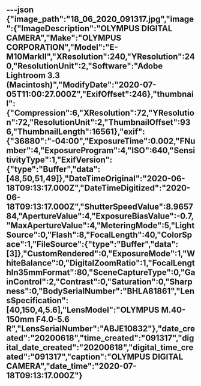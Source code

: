 ---json
{"image_path":"18_06_2020_091317.jpg","image":{"ImageDescription":"OLYMPUS DIGITAL CAMERA","Make":"OLYMPUS CORPORATION","Model":"E-M10MarkII","XResolution":240,"YResolution":240,"ResolutionUnit":2,"Software":"Adobe Lightroom 3.3 (Macintosh)","ModifyDate":"2020-07-05T11:00:27.000Z","ExifOffset":246},"thumbnail":{"Compression":6,"XResolution":72,"YResolution":72,"ResolutionUnit":2,"ThumbnailOffset":936,"ThumbnailLength":16561},"exif":{"36880":"-04:00","ExposureTime":0.002,"FNumber":4,"ExposureProgram":4,"ISO":640,"SensitivityType":1,"ExifVersion":{"type":"Buffer","data":[48,50,51,49]},"DateTimeOriginal":"2020-06-18T09:13:17.000Z","DateTimeDigitized":"2020-06-18T09:13:17.000Z","ShutterSpeedValue":8.965784,"ApertureValue":4,"ExposureBiasValue":-0.7,"MaxApertureValue":4,"MeteringMode":5,"LightSource":0,"Flash":8,"FocalLength":40,"ColorSpace":1,"FileSource":{"type":"Buffer","data":[3]},"CustomRendered":0,"ExposureMode":1,"WhiteBalance":0,"DigitalZoomRatio":1,"FocalLengthIn35mmFormat":80,"SceneCaptureType":0,"GainControl":2,"Contrast":0,"Saturation":0,"Sharpness":0,"BodySerialNumber":"BHLA81861","LensSpecification":[40,150,4,5.6],"LensModel":"OLYMPUS M.40-150mm F4.0-5.6 R","LensSerialNumber":"ABJE10832"},"date_created":"20200618","time_created":"091317","digital_date_created":"20200618","digital_time_created":"091317","caption":"OLYMPUS DIGITAL CAMERA","date_time":"2020-07-18T09:13:17.000Z"}
---